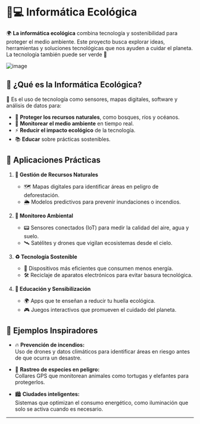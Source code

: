 # 🌿💻 Informática Ecológica

🌍 **La informática ecológica** combina tecnología y sostenibilidad para proteger el medio ambiente. Este proyecto busca explorar ideas, herramientas y soluciones tecnológicas que nos ayuden a cuidar el planeta. La tecnología también puede ser verde 🌱  

![image](https://github.com/user-attachments/assets/346ad3cc-c17b-4a3f-a5d3-336213039450)

## 🌟 ¿Qué es la Informática Ecológica?

📡 Es el uso de tecnología como sensores, mapas digitales, software y análisis de datos para:  
- 🌳 **Proteger los recursos naturales**, como bosques, ríos y océanos.  
- 🔎 **Monitorear el medio ambiente** en tiempo real.  
- ⚡ **Reducir el impacto ecológico** de la tecnología.  
- 📚 **Educar** sobre prácticas sostenibles.  

## 🚀 Aplicaciones Prácticas  

1. **🌳 Gestión de Recursos Naturales**  
   - 🗺️ Mapas digitales para identificar áreas en peligro de deforestación.  
   - 🌦️ Modelos predictivos para prevenir inundaciones o incendios.  

2. **📡 Monitoreo Ambiental**  
   - 📟 Sensores conectados (IoT) para medir la calidad del aire, agua y suelo.  
   - 🛰️ Satélites y drones que vigilan ecosistemas desde el cielo.  

3. **♻️ Tecnología Sostenible**  
   - 🔋 Dispositivos más eficientes que consumen menos energía.  
   - 🛠️ Reciclaje de aparatos electrónicos para evitar basura tecnológica.  

4. **📱 Educación y Sensibilización**  
   - 🌍 Apps que te enseñan a reducir tu huella ecológica.  
   - 🎮 Juegos interactivos que promueven el cuidado del planeta.  

## 🌈 Ejemplos Inspiradores  

- 🔥 **Prevención de incendios:**  
  Uso de drones y datos climáticos para identificar áreas en riesgo antes de que ocurra un desastre.  

- 🐢 **Rastreo de especies en peligro:**  
  Collares GPS que monitorean animales como tortugas y elefantes para protegerlos.  

- 🏙️ **Ciudades inteligentes:**  
  Sistemas que optimizan el consumo energético, como iluminación que solo se activa cuando es necesario.  



 

---

